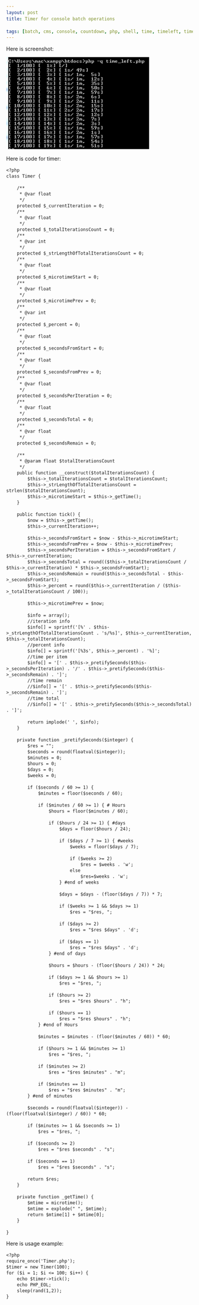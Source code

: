 ```yaml
---
layout: post
title: Timer for console batch operations

tags: [batch, cms, console, countdown, php, shell, time, timeleft, timer]
---
```


Here is screenshot:

![screenshot](/images/wp/14.png)

Here is code for timer:

    <?php
    class Timer {

        /**
         * @var float
         */
        protected $_currentIteration = 0;
        /**
         * @var float
         */
        protected $_totalIterationsCount = 0;
        /**
         * @var int
         */
        protected $_strLengthOfTotalIterationsCount = 0;
        /**
         * @var float
         */
        protected $_microtimeStart = 0;
        /**
         * @var float
         */
        protected $_microtimePrev = 0;
        /**
         * @var int
         */
        protected $_percent = 0;
        /**
         * @var float
         */
        protected $_secondsFromStart = 0;
        /**
         * @var float
         */
        protected $_secondsFromPrev = 0;
        /**
         * @var float
         */
        protected $_secondsPerIteration = 0;
        /**
         * @var float
         */
        protected $_secondsTotal = 0;
        /**
         * @var float
         */
        protected $_secondsRemain = 0;

        /**
         * @param float $totalIterationsCount
         */
        public function __construct($totalIterationsCount) {
            $this->_totalIterationsCount = $totalIterationsCount;
            $this->_strLengthOfTotalIterationsCount = strlen($totalIterationsCount);
            $this->_microtimeStart = $this->_getTime();
        }

        public function tick() {
            $now = $this->_getTime();
            $this->_currentIteration++;

            $this->_secondsFromStart = $now - $this->_microtimeStart;
            $this->_secondsFromPrev = $now - $this->_microtimePrev;
            $this->_secondsPerIteration = $this->_secondsFromStart / $this->_currentIteration;
            $this->_secondsTotal = round(($this->_totalIterationsCount / $this->_currentIteration) * $this->_secondsFromStart);
            $this->_secondsRemain = round($this->_secondsTotal - $this->_secondsFromStart);
            $this->_percent = round($this->_currentIteration / ($this->_totalIterationsCount / 100));

            $this->_microtimePrev = $now;

            $info = array();
            //iteration info
            $info[] = sprintf('[%' . $this->_strLengthOfTotalIterationsCount . 's/%s]', $this->_currentIteration, $this->_totalIterationsCount);
            //percent info
            $info[] = sprintf('[%3s', $this->_percent) . '%]';
            //time per item
            $info[] = '[' . $this->_pretifySeconds($this->_secondsPerIteration) . '/' . $this->_pretifySeconds($this->_secondsRemain) . ']';
            //time remain
            //$info[] = '[' . $this->_pretifySeconds($this->_secondsRemain) . ']';
            //time total
            //$info[] = '[' . $this->_pretifySeconds($this->_secondsTotal) . ']';

            return implode(' ', $info);
        }

        private function _pretifySeconds($integer) {
            $res = "";
            $seconds = round(floatval($integer));
            $minutes = 0;
            $hours = 0;
            $days = 0;
            $weeks = 0;

            if ($seconds / 60 >= 1) {
                $minutes = floor($seconds / 60);

                if ($minutes / 60 >= 1) { # Hours
                    $hours = floor($minutes / 60);

                    if ($hours / 24 >= 1) { #days
                        $days = floor($hours / 24);

                        if ($days / 7 >= 1) { #weeks
                            $weeks = floor($days / 7);

                            if ($weeks >= 2)
                                $res = $weeks . 'w';
                            else
                                $res=$weeks . 'w';
                        } #end of weeks

                        $days = $days - (floor($days / 7)) * 7;

                        if ($weeks >= 1 && $days >= 1)
                            $res = "$res, ";

                        if ($days >= 2)
                            $res = "$res $days" . 'd';

                        if ($days == 1)
                            $res = "$res $days" . 'd';
                    } #end of days

                    $hours = $hours - (floor($hours / 24)) * 24;

                    if ($days >= 1 && $hours >= 1)
                        $res = "$res, ";

                    if ($hours >= 2)
                        $res = "$res $hours" . "h";

                    if ($hours == 1)
                        $res = "$res $hours" . "h";
                } #end of Hours

                $minutes = $minutes - (floor($minutes / 60)) * 60;

                if ($hours >= 1 && $minutes >= 1)
                    $res = "$res, ";

                if ($minutes >= 2)
                    $res = "$res $minutes" . "m";

                if ($minutes == 1)
                    $res = "$res $minutes" . "m";
            } #end of minutes

            $seconds = round(floatval($integer)) - (floor(floatval($integer) / 60)) * 60;

            if ($minutes >= 1 && $seconds >= 1)
                $res = "$res, ";

            if ($seconds >= 2)
                $res = "$res $seconds" . "s";

            if ($seconds == 1)
                $res = "$res $seconds" . "s";

            return $res;
        }

        private function _getTime() {
            $mtime = microtime();
            $mtime = explode(" ", $mtime);
            return $mtime[1] + $mtime[0];
        }

    }

Here is usage example:

    <?php
    require_once('Timer.php');
    $timer = new Timer(100);
    for ($i = 1; $i <= 100; $i++) {
        echo $timer->tick();
        echo PHP_EOL;
        sleep(rand(1,2));
    }

